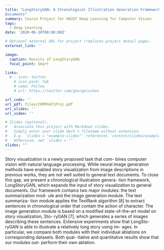 ```yaml
---
title: "LongStoryGAN: A Chronological Illustration Generation Framework For
Documents"
summary: Course Project for HKUST Deep Learning for Computer Vision
tags:
  - Deep Learning
date: '2020-06-10T00:00:00Z'

# Optional external URL for project (replaces project detail page).
external_link: ''

image:
  caption: Results of LongStoryGAN
  focal_point: Smart

links:
  # - icon: twitter
    # icon_pack: fab
    # name: Follow
    # url: https://twitter.com/georgecushen

url_code: ''
url_pdf: files/COMP4471Proj.pdf
url_slides: ''
url_video: ''

# Slides (optional).
#   Associate this project with Markdown slides.
#   Simply enter your slide deck's filename without extension.
#   E.g. `slides = "example-slides"` references `content/slides/example-slides.md`.
#   Otherwise, set `slides = ""`.
slides: ""
---
```


Story visualization is a newly proposed task that com- bines computer vision with natural language processing. While neural image generation methods have enabled story visualization from image descriptions in previous works, they are not well suited to general text documents. To close this gap, we present a chronological illustration genera- tion framework, LongStoryGAN, which expands the input of story visualization to general documents. Our framework contains two major modules: the text summarization mod- ule and the image generation module. The text summariza- tion module applies the TextRank algorithm [8] to extract sentences in chronological order that contain the action of character. The image generation module is based on a modified state-of-the-art model on story visualization, Sto- ryGAN [7], which generates a series of images describing these sentences. Extensive experiments show that LongSto- ryGAN is able to illustrate a relatively long story using im- ages. In particular, we compare both modules with their individual ablations on corresponding datasets. Both qual- itative and quantitative results show that our modules out- perform their own ablation.  